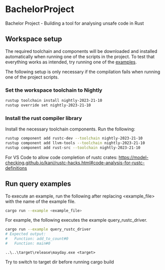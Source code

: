 # BachelorProject
Bachelor Project - Building a tool for analysing unsafe code in Rust

## Workspace setup
The required toolchain and components will be downloaded and installed automatically 
when running one of the scripts in the project. To test that everything works as intended, try running one of the [examples](run-query-examples).

The following setup is only necessary if the compilation fails when running one of the project scripts.

### Set the workspace toolchain to Nightly
```bash
rustup toolchain install nightly-2023-21-10
rustup override set nightly-2023-21-10
```

### Install the rust compiler library
Install the necessary toolchain components.
Run the following:
```bash
rustup component add rustc-dev --toolchain nightly-2023-21-10
rustup component add llvm-tools --toolchain nightly-2023-21-10
rustup component add rust-src --toolchain nightly-2023-21-10
```

For VS Code to allow code completion of rustc crates:
https://model-checking.github.io/kani/rustc-hacks.html#code-analysis-for-rustc-definitions


## Run query examples
To execute an example, run the following after replacing <example_file> with the name of the example file.
```bash
cargo run --example <example_file>
```
For example, the following executes the example query_rustc_driver.
```bash
cargo run --example query_rustc_driver
# Expected output:
#   Function: add_to_count#0
#   Function: main#0
```



```..\..\target\release\mayday.exe <target>```

Try to switch to target dir before running cargo build

